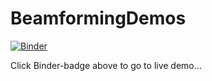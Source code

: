 # BeamformingDemos

[![Binder](https://mybinder.org/badge.svg)](https://mybinder.org/v2/gh/1oly/BeamformingDemos/master?filepath=Two_point_sources_demo.ipynb)

Click Binder-badge above to go to live demo...
